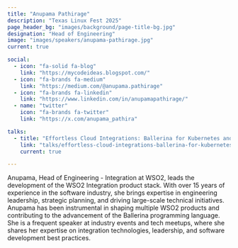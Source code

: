 ```yaml
---
title: "Anupama Pathirage"
description: "Texas Linux Fest 2025"
page_header_bg: "images/background/page-title-bg.jpg"
designation: "Head of Engineering"
image: "images/speakers/anupama-pathirage.jpg"
current: true

social:
  - icon: "fa-solid fa-blog"
    link: "https://mycodeideas.blogspot.com/"
  - icon: "fa-brands fa-medium"
    link: "https://medium.com/@anupama.pathirage"
  - icon: "fa-brands fa-linkedin"
    link: "https://www.linkedin.com/in/anupamapathirage/"
  - name: "twitter"
    icon: "fa-brands fa-twitter"
    link: "https://x.com/anupama_pathira"

talks:
  - title: "Effortless Cloud Integrations: Ballerina for Kubernetes and Beyond"
    link: "talks/effortless-cloud-integrations-ballerina-for-kubernetes-and-beyond/"
    current: true

---
```


Anupama, Head of Engineering - Integration at WSO2, leads the development of the
 WSO2 Integration product stack. With over 15 years of experience in the 
software industry, she brings expertise in engineering leadership, strategic 
planning, and driving large-scale technical initiatives. Anupama has been 
instrumental in shaping multiple WSO2 products and contributing to the 
advancement of the Ballerina programming language. She is a frequent speaker at
 industry events and tech meetups, where she shares her expertise on integration
 technologies, leadership, and software development best practices.
